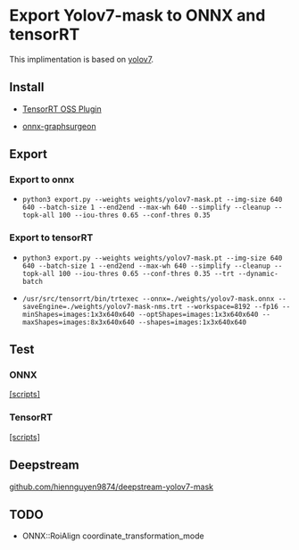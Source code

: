 # Export Yolov7-mask to ONNX and tensorRT

This implimentation is based on [yolov7](https://github.com/WongKinYiu/yolov7/tree/mask).

## Install

- [TensorRT OSS Plugin](https://github.com/hiennguyen9874/TensorRT)

- [onnx-graphsurgeon](https://github.com/NVIDIA/TensorRT/tree/main/tools/onnx-graphsurgeon)

## Export

### Export to onnx

- `python3 export.py --weights weights/yolov7-mask.pt --img-size 640 640 --batch-size 1 --end2end --max-wh 640 --simplify --cleanup --topk-all 100 --iou-thres 0.65 --conf-thres 0.35`

### Export to tensorRT

- `python3 export.py --weights weights/yolov7-mask.pt --img-size 640 640 --batch-size 1 --end2end --max-wh 640 --simplify --cleanup --topk-all 100 --iou-thres 0.65 --conf-thres 0.35 --trt --dynamic-batch`

- `/usr/src/tensorrt/bin/trtexec --onnx=./weights/yolov7-mask.onnx --saveEngine=./weights/yolov7-mask-nms.trt --workspace=8192 --fp16 --minShapes=images:1x3x640x640 --optShapes=images:1x3x640x640 --maxShapes=images:8x3x640x640 --shapes=images:1x3x640x640`

## Test

### ONNX

[[scripts]](./tools/Yolov7onnx_mask.ipynb)

### TensorRT

[[scripts]](./tools/YOLOv7trt_mask.ipynb)

## Deepstream

[github.com/hiennguyen9874/deepstream-yolov7-mask](https://github.com/hiennguyen9874/deepstream-yolov7-mask)

## TODO

- ONNX::RoiAlign coordinate_transformation_mode